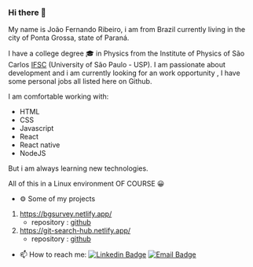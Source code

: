 ### Hi there 👋

My name is João Fernando Ribeiro, i am from Brazil currently living in the city of Ponta Grossa, state of Paraná.  

I have a college degree 🎓 in Physics from the Institute of Physics of São Carlos [IFSC](https://www2.ifsc.usp.br/portal-ifsc/ "IFSC") (University of São Paulo - USP). I am passionate about development and  i am currently looking for an work opportunity , I have some personal jobs all listed here on Github.

I am comfortable working with:
* HTML
* CSS 
* Javascript 
* React 
* React native 
* NodeJS

But i am always learning new technologies. 

All of this in a Linux environment OF COURSE 😀 

- ⚙️ Some of my projects
1. https://bgsurvey.netlify.app/ 
	* repository : [github](https://github.com/JoaoFernandoR/dspesquisa)
2. https://git-search-hub.netlify.app/
	* repository : [github](https://github.com/JoaoFernandoR/github-users)
  
- 📫 How to reach me:  [![Linkedin Badge](https://img.shields.io/badge/-LinkedIn-blue?style=flat-square&logo=Linkedin&logoColor=white&link=https://www.linkedin.com/in/joaofernandorib)](https://www.linkedin.com/in/joaofernandorib)  [![Email Badge](https://img.shields.io/badge/alumni.usp-contact_me-blueviolet?link=mailto:joao.amorim@alumni.usp.br?style=flat&logo=appveyo)](mailto:joao.amorim@alumni.usp.br)
